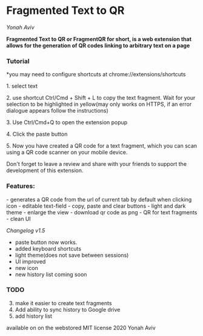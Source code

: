<h1>Fragmented Text to QR</h1><p>
<em>Yonah Aviv</em>

<b>Fragmented Text to QR or FragmentQR for short, is a web extension that allows for the generation of QR codes linking to arbitrary text on a page</b>

<h3>Tutorial</h3><p>
*you may need to configure shortcuts at chrome://extensions/shortcuts<p>
1. select text<p>
2. use shortcut Ctrl/Cmd + Shift + L to copy the text fragment. Wait for your selection to be highlighted in yellow(may only works on HTTPS, if an error dialogue appears follow the instructions)<p>
3. Use Ctrl/Cmd+Q to open the extension popup<p>
4. Click the paste button<p>
5. Now you have created a QR code for a text fragment, which you can scan using a QR code scanner on your mobile device.<p>
Don't forget to leave a review and share with your friends to support the development of this extension.

<h3>Features:</h3><p> 
- generates a QR code from the url of current tab by default when clicking icon
- editable text-field 
- copy, paste and clear buttons
- light and dark theme
- enlarge the view
- download qr code as png
- QR for text fragments 
- clean UI
  
<em>Changelog v1.5</em><p>
- paste button now works.
- added keyboard shortcuts
- light theme(does not save between sessions)
- UI improved
- new icon
- new history list coming soon

<h3>TODO</h3><p>

3. make it easier to create text fragments
3. Add ability to sync history to Google drive
4. add history list

available on on the webstored 
MIT license 2020 Yonah Aviv
